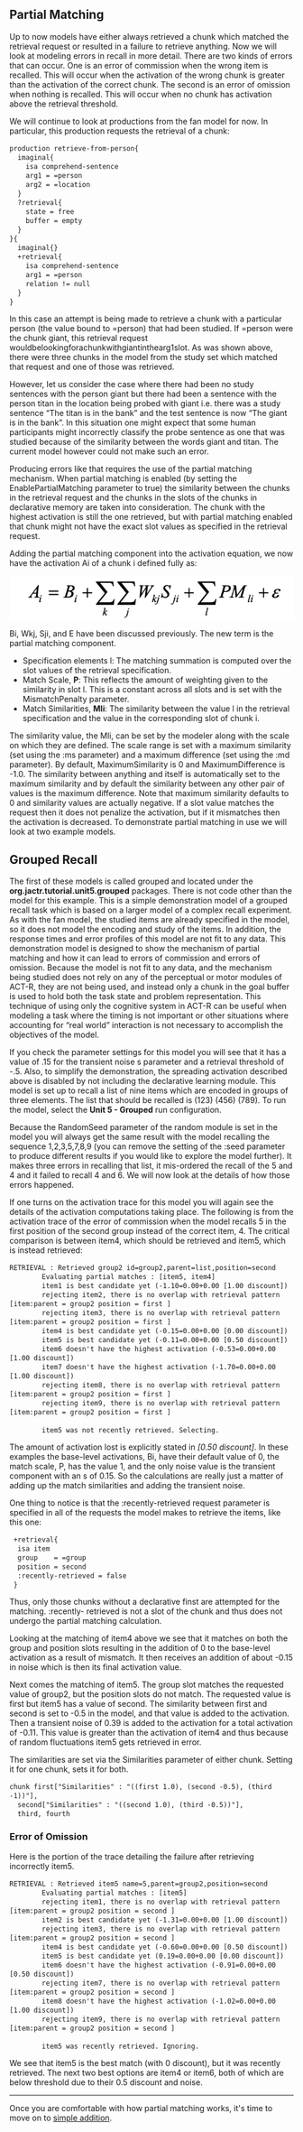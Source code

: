 ## Partial Matching
Up to now models have either always retrieved a chunk which matched the retrieval request or resulted in a failure to retrieve anything. Now we will look at modeling errors in recall in more detail. There are two kinds of errors that can occur. One is an error of commission when the wrong item is recalled. This will occur when the activation of the wrong chunk is greater than the activation of the correct chunk. The second is an error of omission when nothing is recalled. This will occur when no chunk has activation above the retrieval threshold.

We will continue to look at productions from the fan model for now. In particular, this production requests the retrieval of a chunk:
```
production retrieve-from-person{
  imaginal{
    isa comprehend-sentence
    arg1 = =person
    arg2 = =location
  }
  ?retrieval{
    state = free
    buffer = empty
  }
}{
  imaginal{}
  +retrieval{
    isa comprehend-sentence
    arg1 = =person
    relation != null
  }
}
```
In this case an attempt is being made to retrieve a chunk with a particular person (the value bound to =person) that had been studied. If =person were the chunk giant, this retrieval request wouldbelookingforachunkwithgiantinthearg1slot. As was shown above, there were three
chunks in the model from the study set which matched that request and one of those was retrieved.

However, let us consider the case where there had been no study sentences with the person giant but there had been a sentence with the person titan in the location being probed with giant i.e. there was a study sentence “The titan is in the bank” and the test sentence is now “The giant is in the bank”. In this situation one might expect that some human participants might incorrectly classify the probe sentence as one that was studied because of the similarity between the words giant and titan. The current model however could not make such an error.

Producing errors like that requires the use of the partial matching mechanism. When partial matching is enabled (by setting the EnablePartialMatching parameter to true) the similarity between the chunks in the retrieval request and the chunks in the slots of the chunks in declarative memory are taken into consideration. The chunk with the highest activation is still the one retrieved, but with partial matching enabled that chunk might not have the exact slot values as specified in the retrieval request.

Adding the partial matching component into the activation equation, we now have the activation Ai of a chunk i defined fully as:

![full activation](images/fullActivation.png)

Bi, Wkj, Sji, and E have been discussed previously. The new term is the partial matching component.
* Specification elements l: The matching summation is computed over the slot values of the retrieval specification.
* Match Scale, **P**: This reflects the amount of weighting given to the similarity in slot l. This is a constant across all slots and is set with the MismatchPenalty parameter.
* Match Similarities, **Mli**: The similarity between the value l in the retrieval specification and the value in the corresponding slot of chunk i.

The similarity value, the Mli, can be set by the modeler along with the scale on which they are defined. The scale range is set with a maximum similarity (set using the :ms parameter) and a maximum difference (set using the :md parameter). By default, MaximumSimilarity is 0 and MaximumDifference is -1.0. The similarity between anything and itself is automatically set to the maximum similarity and by default the similarity between any other pair of values is the maximum difference.
Note that maximum similarity defaults to 0 and similarity values are actually negative. If a slot value matches the request then it does not penalize the activation, but if it mismatches then the activation is decreased. To demonstrate partial matching in use we will look at two example models.

## Grouped Recall
The first of these models is called grouped and located under the **org.jactr.tutorial.unit5.grouped** packages. There
is not code other than the model for this example. This is a simple demonstration model of a grouped recall task which is based on a larger model of a complex recall experiment. As with the fan model, the studied items are already specified in the model, so it does not model the encoding and study of the items. In addition, the response times and error profiles of this model are not fit to any data. This demonstration model is designed to show the mechanism of partial matching and how it can lead to errors of commission and errors of omission. Because the model is not fit to any data, and the mechanism being studied does not rely on any of the perceptual or motor modules of ACT-R, they are not being used, and instead only a chunk in the goal buffer is used to hold both the task state and problem representation. This technique of using only the cognitive system in ACT-R can be useful when modeling a task where the timing is not important or other situations where accounting for “real world” interaction is not necessary to accomplish the objectives of the model.

If you check the parameter settings for this model you will see that it has a value of .15 for the transient noise s parameter and a retrieval threshold of -.5. Also, to simplify the demonstration, the spreading activation described above is disabled by not including the declarative learning module.
This model is set up to recall a list of nine items which are encoded in groups of three elements. The list that should be recalled is (123) (456) (789).
To run the model, select the **Unit 5 - Grouped** run configuration.

Because the RandomSeed parameter of the random module is set in the model you will always get the same result with the model recalling the sequence 1,2,3,5,7,8,9 (you can remove the setting of the :seed parameter to produce different results if you would like to explore the model further). 
It makes three errors in recalling that list, it mis-ordered the recall of the 5 and 4 and it failed to recall 4 and 6. We will now look at the details of how those errors happened.

If one turns on the activation trace for this model you will again see the details of the activation computations taking place. 
The following is from the activation trace of the error of commission when the model recalls 5 in the first position of the second group instead of the correct item, 4. 
The critical comparison is between item4, which should be retrieved and item5, which is instead retrieved:
```
RETRIEVAL : Retrieved group2 id=group2,parent=list,position=second
        Evaluating partial matches : [item5, item4] 
        item1 is best candidate yet (-1.10=0.00+0.00 [1.00 discount])
        rejecting item2, there is no overlap with retrieval pattern [item:parent = group2 position = first ]
        rejecting item3, there is no overlap with retrieval pattern [item:parent = group2 position = first ]
        item4 is best candidate yet (-0.15=0.00+0.00 [0.00 discount])
        item5 is best candidate yet (-0.11=0.00+0.00 [0.50 discount])
        item6 doesn't have the highest activation (-0.53=0.00+0.00 [1.00 discount])
        item7 doesn't have the highest activation (-1.70=0.00+0.00 [1.00 discount])
        rejecting item8, there is no overlap with retrieval pattern [item:parent = group2 position = first ]
        rejecting item9, there is no overlap with retrieval pattern [item:parent = group2 position = first ]
        
        item5 was not recently retrieved. Selecting.
```
The amount of activation lost is explicitly stated in *[0.50 discount]*.
In these examples the base-level activations, Bi, have their default value of 0, the match scale, P, has the value 1, and the only noise value is the transient component with an s of 0.15. So the calculations are really just a matter of adding up the match similarities and adding the transient noise.

One thing to notice is that the :recently-retrieved request parameter is specified in all of the requests the model makes to retrieve the items, like this one:
```
 +retrieval{
  isa item
  group    = =group
  position = second
  :recently-retrieved = false
 }
```
Thus, only those chunks without a declarative finst are attempted for the matching. :recently- retrieved is not a slot of the chunk and thus does not undergo the partial matching calculation.

Looking at the matching of item4 above we see that it matches on both the group and position slots resulting in the addition of 0 to the base-level activation as a result of mismatch. It then receives an addition of about -0.15 in noise which is then its final activation value.

Next comes the matching of item5. The group slot matches the requested value of group2, but the position slots do not match. The requested value is first but item5 has a value of second. The similarity between first and second is set to -0.5 in the model, and that value is added to the activation. 
Then a transient noise of 0.39 is added to the activation for a total activation of -0.11. This value is greater than the activation of item4 and thus because of random fluctuations item5 gets retrieved in error.

The similarities are set via the Similarities parameter of either chunk. Setting it for one chunk, sets it for both.
```
chunk first["Similarities" : "((first 1.0), (second -0.5), (third -1))"],
  second["Similarities" : "((second 1.0), (third -0.5))"],
  third, fourth
```

### Error of Omission
Here is the portion of the trace detailing the failure after retrieving incorrectly item5.
```
RETRIEVAL : Retrieved item5 name=5,parent=group2,position=second
        Evaluating partial matches : [item5] 
        rejecting item1, there is no overlap with retrieval pattern [item:parent = group2 position = second ]
        item2 is best candidate yet (-1.31=0.00+0.00 [1.00 discount])
        rejecting item3, there is no overlap with retrieval pattern [item:parent = group2 position = second ]
        item4 is best candidate yet (-0.60=0.00+0.00 [0.50 discount])
        item5 is best candidate yet (0.19=0.00+0.00 [0.00 discount])
        item6 doesn't have the highest activation (-0.91=0.00+0.00 [0.50 discount])
        rejecting item7, there is no overlap with retrieval pattern [item:parent = group2 position = second ]
        item8 doesn't have the highest activation (-1.02=0.00+0.00 [1.00 discount])
        rejecting item9, there is no overlap with retrieval pattern [item:parent = group2 position = second ]
        
        item5 was recently retrieved. Ignoring.
```

We see that item5 is the best match (with 0 discount), but it was recently retrieved. The next two best options
are item4 or item6, both of which are below threshold due to their 0.5 discount and noise.


***
Once you are comfortable with how partial matching works, it's time to move on to [simple addition](README3.md).

